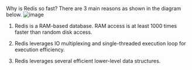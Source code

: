 Why is Redis so fast? There are 3 main reasons as shown in the diagram below.
![image](https://user-images.githubusercontent.com/22426280/229981527-316490d3-5540-4544-be81-e168d7f6c6bd.png)

1. Redis is a RAM-based database. RAM access is at least 1000 times faster than random disk access.

2. Redis leverages IO multiplexing and single-threaded execution loop for execution efficiency.

3. Redis leverages several efficient lower-level data structures.


